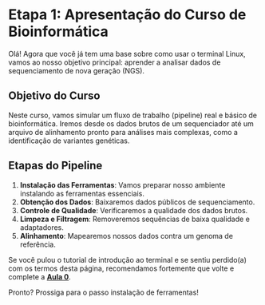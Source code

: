 # Etapa 1: Apresentação do Curso de Bioinformática

Olá!
Agora que você já tem uma base sobre como usar o terminal Linux, vamos ao nosso objetivo principal: aprender a analisar dados de sequenciamento de nova geração (NGS).

## Objetivo do Curso

Neste curso, vamos simular um fluxo de trabalho (pipeline) real e básico de bioinformática. 
Iremos desde os dados brutos de um sequenciador até um arquivo de alinhamento pronto para análises mais complexas, como a identificação de variantes genéticas.

## Etapas do Pipeline

1.  **Instalação das Ferramentas**: Vamos preparar nosso ambiente instalando as ferramentas essenciais.
2.  **Obtenção dos Dados**: Baixaremos dados públicos de sequenciamento.
3.  **Controle de Qualidade**: Verificaremos a qualidade dos dados brutos.
4.  **Limpeza e Filtragem**: Removeremos sequências de baixa qualidade e adaptadores.
5.  **Alinhamento**: Mapearemos nossos dados contra um genoma de referência.

Se você pulou o tutorial de introdução ao terminal e se sentiu perdido(a) com os termos desta página, recomendamos fortemente que volte e complete a **[Aula 0](./00_Introducao_ao_Terminal.md)**.

Pronto? Prossiga para o passo instalação de  ferramentas!
